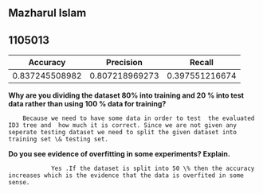 ## Mazharul Islam
## 1105013

Accuracy	     |	Precision		   |	 Recall
-------------------- |  ---------------------------|------------------ 
0.837245508982       |  0.807218969273 		   | 0.397551216674

**Why are you dividing the dataset 80%  into training and 20 % into test data rather than using 100 % data for training?**
                
		Because we need to have some data in order to test  the evaluated ID3 tree and  how much it is correct. Since we are not given any seperate testing dataset we need to split the given dataset into training set \& testing set.
**Do you see evidence of overfitting in  some  experiments?  Explain.**
		
                Yes .If the dataset is split into 50 \% then the accuracy increases which is the evidence that the data is overfited in some sense.
